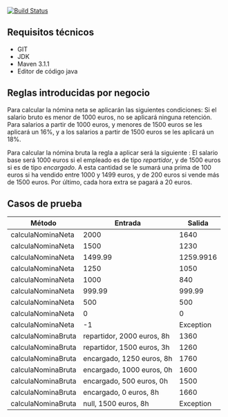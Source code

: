 [![Build Status](https://travis-ci.org/joseripla/uvtesting.svg?branch=master)](https://travis-ci.org/joseripla/uvtesting) 

Requisitos técnicos
-------------
- GIT
- JDK
- Maven 3.1.1
- Editor de código java


Reglas introducidas por negocio
-------------------------------------------

Para calcular la nómina neta se aplicarán las siguientes condiciones: Si el salario bruto es menor de 1000 euros, no se aplicará ninguna retención. Para salarios a partir de 1000 euros, y menores de 1500 euros se les aplicará un 16%, y a los salarios a partir de 1500 euros se les aplicará un 18%.

Para calcular la nómina bruta la regla a aplicar será la siguiente : El salario base será 1000 euros si el empleado es de tipo *repartidor*, y de 1500 euros si es de tipo *encargado*. A esta cantidad se le sumará una prima de 100 euros si ha vendido entre 1000 y 1499 euros, y de 200 euros si vende más de 1500 euros. Por último, cada hora extra se pagará a 20 euros.

Casos de prueba
----------------------

Método  | Entrada | Salida
---------- | ---------- | --------
calculaNominaNeta |	2000 |	1640
calculaNominaNeta |	1500 	|1230
calculaNominaNeta 	|1499.99 |	1259.9916
calculaNominaNeta 	|1250 	|1050
calculaNominaNeta 	|1000 	|840
calculaNominaNeta 	|999.99 	|999.99
calculaNominaNeta 	|500 	|500
calculaNominaNeta 	|0 	|0
calculaNominaNeta 	|-1 	|Exception
calculaNominaBruta 	|repartidor, 2000 euros, 8h 	|1360
calculaNominaBruta 	|repartidor, 1500 euros, 3h 	|1260
calculaNominaBruta 	|encargado, 1250 euros, 8h 	|1760
calculaNominaBruta 	|encargado, 1000 euros, 0h 	|1600
calculaNominaBruta 	|encargado, 500 euros, 0h 	|1500
calculaNominaBruta 	|encargado, 0 euros, 8h 	|1660
calculaNominaBruta 	|null, 1500 euros, 8h 	|Exception
